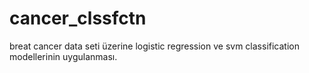 # cancer_clssfctn
breat cancer data seti üzerine logistic regression ve svm classification modellerinin uygulanması.
